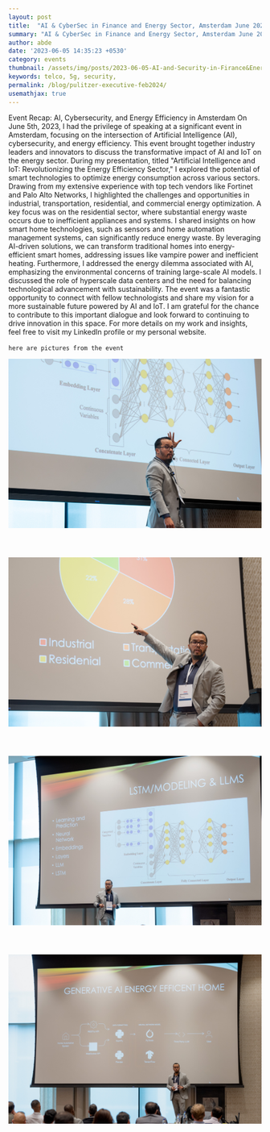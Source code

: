 ```yaml
---
layout: post
title:  "AI & CyberSec in Finance and Energy Sector, Amsterdam June 2023 , The Netherlands"
summary: "AI & CyberSec in Finance and Energy Sector, Amsterdam June 2023 , The Netherlands"
author: abde
date: '2023-06-05 14:35:23 +0530'
category: events
thumbnail: /assets/img/posts/2023-06-05-AI-and-Security-in-Firance&Energy/Image_AS_E_03.jpg
keywords: telco, 5g, security, 
permalink: /blog/pulitzer-executive-feb2024/
usemathjax: true
---
```


Event Recap: AI, Cybersecurity, and Energy Efficiency in Amsterdam
On June 5th, 2023, I had the privilege of speaking at a significant event in Amsterdam, focusing on the intersection of Artificial Intelligence (AI), cybersecurity, and energy efficiency. This event brought together industry leaders and innovators to discuss the transformative impact of AI and IoT on the energy sector.
During my presentation, titled "Artificial Intelligence and IoT: Revolutionizing the Energy Efficiency Sector," I explored the potential of smart technologies to optimize energy consumption across various sectors. Drawing from my extensive experience with top tech vendors like Fortinet and Palo Alto Networks, I highlighted the challenges and opportunities in industrial, transportation, residential, and commercial energy optimization.
A key focus was on the residential sector, where substantial energy waste occurs due to inefficient appliances and systems. I shared insights on how smart home technologies, such as sensors and home automation management systems, can significantly reduce energy waste. By leveraging AI-driven solutions, we can transform traditional homes into energy-efficient smart homes, addressing issues like vampire power and inefficient heating.
Furthermore, I addressed the energy dilemma associated with AI, emphasizing the environmental concerns of training large-scale AI models. I discussed the role of hyperscale data centers and the need for balancing technological advancement with sustainability.
The event was a fantastic opportunity to connect with fellow technologists and share my vision for a more sustainable future powered by AI and IoT. I am grateful for the chance to contribute to this important dialogue and look forward to continuing to drive innovation in this space.
For more details on my work and insights, feel free to visit my LinkedIn profile or my personal website.

`here are pictures from the event`


<div style="text-align: center;">
  <img src="/assets/img/posts/2023-06-05-AI-and-Security-in-Firance&Energy/Image_AS_E_04.jpg" alt="Going through some deep Fortigate flows" class="img-fluid">
  <p style="font-weight: bold; font-size: 1.5em; padding: 5px; display: inline-block;"></p>
</div>

<div style="text-align: center;">
  <img src="/assets/img/posts/2023-06-05-AI-and-Security-in-Firance&Energy/Image_AS_E_01.jpg" alt="Internal QoS and chips" class="img-fluid">
  <p style="font-weight: bold; font-size: 1.5em;  padding: 5px; display: inline-block;"></p>
</div>

<div style="text-align: center;">
  <img src="/assets/img/posts/2023-06-05-AI-and-Security-in-Firance&Energy/Image_AS_E_03.jpg" alt="More QoS" class="img-fluid">
  <p style="font-weight: bold; font-size: 1.5em; padding: 5px; display: inline-block;"></p>
</div>

<div style="text-align: center;">
  <img src="/assets/img/posts/2023-06-05-AI-and-Security-in-Firance&Energy/Image_AS_E_05.jpg" alt="Leaving Nice Airport right before return flight, with my colleague Adel" class="img-fluid">
  <p style="font-weight: bold; font-size: 1.5em; padding: 5px; display: inline-block;"></p>
</div>